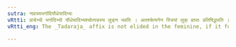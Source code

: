 ```yaml
---
sutra: नप्राच्यभर्गादियौधेयादिभ्यः
vRtti: प्राचेभ्यो भर्गादिभ्यो यौधेयादिभ्यश्चोत्पन्नस्य लुङ्न भवति । अतश्चेत्यनेन स्त्रियां लुक् प्राप्तः प्रतिषिद्ध्यति ॥
vRtti_eng: The _Tadaraja_ affix is not elided in the feminine, if it forms the names of the _Kshatriyas_ of the East, or it comes after the word '_Bharga_' &c and '_Yaudheya_' &c.

---
```

